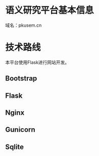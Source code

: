 # 语义研究平台基本信息
域名：pkusem.cn

# 技术路线
本平台使用Flask进行网站开发。

## Bootstrap

## Flask

## Nginx

## Gunicorn

## Sqlite

